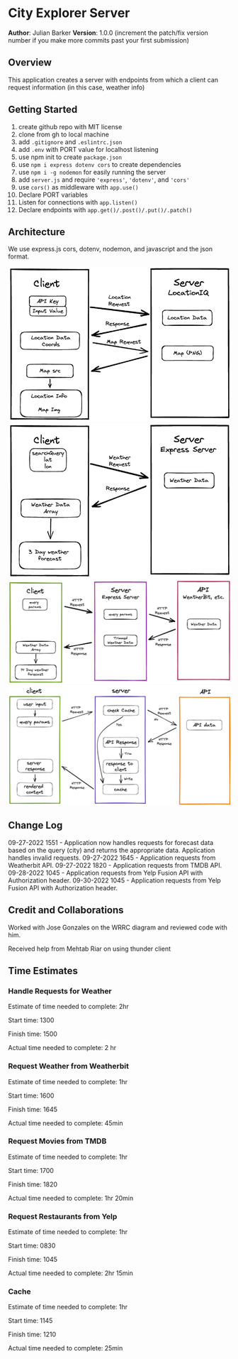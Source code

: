 # City Explorer Server

**Author**: Julian Barker
**Version**: 1.0.0 (increment the patch/fix version number if you make more commits past your first submission)

## Overview

This application creates a server with endpoints from which a client can request information (in this case, weather info)

## Getting Started

1. create github repo with MIT license
2. clone from gh to local machine
3. add `.gitignore` and `.eslintrc.json`
4. add `.env` with PORT value for localhost listening
5. use npm init to create `package.json`
6. use `npm i express dotenv cors` to create dependencies
7. use `npm i -g nodemon` for easily running the server
8. add `server.js` and require `'express'`, `'dotenv'`, and `'cors'`
9. use `cors()` as middleware with `app.use()`
10. Declare PORT variables
11. Listen for connections with `app.listen()`
12. Declare endpoints with `app.get()/.post()/.put()/.patch()`

<!-- What are the steps that a user must take in order to build this app on their own machine and get it running? -->

## Architecture

We use express.js cors, dotenv, nodemon, and javascript and the json format.

![diagram](./img/code-301-city-explorer-diagram.png)
![diagram](./img/code-301-city-explorer-weather-diagram.png)
![diagram](./img/code-301-city-explorer-API-diagram.png)
![diagram](./img/code-301-city-explorer-cache-diagram.png)

## Change Log

09-27-2022 1551 - Application now handles requests for forecast data based on the query (city) and returns the appropriate data. Application handles invalid requests.
09-27-2022 1645 - Application requests from Weatherbit API.
09-27-2022 1820 - Application requests from TMDB API.
09-28-2022 1045 - Application requests from Yelp Fusion API with Authorization header.
09-30-2022 1045 - Application requests from Yelp Fusion API with Authorization header.

## Credit and Collaborations

Worked with Jose Gonzales on the WRRC diagram and reviewed code with him.

Received help from Mehtab Riar on using thunder client

## Time Estimates

### Handle Requests for Weather

Estimate of time needed to complete: 2hr

Start time: 1300

Finish time: 1500

Actual time needed to complete: 2 hr

### Request Weather from Weatherbit

Estimate of time needed to complete: 1hr

Start time: 1600

Finish time: 1645

Actual time needed to complete: 45min

### Request Movies from TMDB

Estimate of time needed to complete: 1hr

Start time: 1700

Finish time: 1820

Actual time needed to complete: 1hr 20min

### Request Restaurants from Yelp

Estimate of time needed to complete: 1hr

Start time: 0830

Finish time: 1045

Actual time needed to complete: 2hr 15min

### Cache

Estimate of time needed to complete: 1hr

Start time: 1145

Finish time: 1210

Actual time needed to complete: 25min
